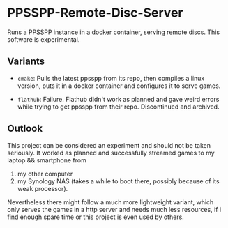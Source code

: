 # PPSSPP-Remote-Disc-Server
Runs a PPSSPP instance in a docker container, serving remote discs.
This software is experimental.

## Variants

- `cmake`: Pulls the latest ppsspp from its repo, then compiles a linux version, puts it in a docker container and configures it to serve games.  

- `flathub`: Failure. Flathub didn't work as planned and gave weird errors while trying to get ppsspp from their repo. Discontinued and archived.  

## Outlook

This project can be considered an experiment and should not be taken seriously. It worked as planned and successfully streamed games to my laptop && smartphone from  

1. my other computer
2. my Synology NAS (takes a while to boot there, possibly because of its weak processor).

Nevertheless there might follow a much more lightweight variant, which only serves the games in a http server and needs much less resources, if i find enough spare time or this project is even used by others.  
